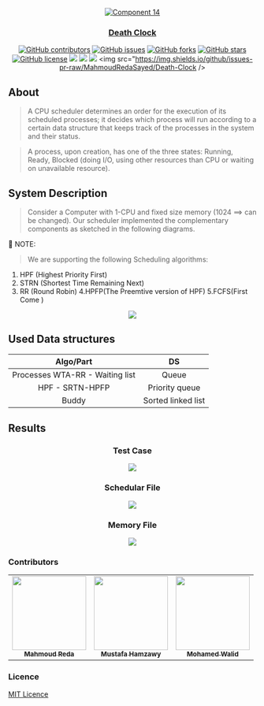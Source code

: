 <div align="center">
<a href="https://github.com/MahmoudRedaSayed/Death-Clock" rel="noopener">
  
  ![Component 14](https://github.com/MahmoudRedaSayed/Death-Clock/blob/main/Pics/Clock.jfif)

</div>

<h3 align="center">Death  Clock</h3>

<div align="center">
  
  [![GitHub contributors](https://img.shields.io/github/contributors/MahmoudRedaSayed/Death-Clock)](https://github.com/MahmoudRedaSayed/Death-Clock/contributors)
  [![GitHub issues](https://img.shields.io/github/issues/MahmoudRedaSayed/Death-Clock)](https://github.com/MahmoudRedaSayed/Death-Clock/issues)
  [![GitHub forks](https://img.shields.io/github/forks/MahmoudRedaSayed/Death-Clock)](https://github.com/MahmoudRedaSayed/Death-Clock/network)
  [![GitHub stars](https://img.shields.io/github/stars/MahmoudRedaSayed/Death-Clock)](https://github.com/MahmoudRedaSayed/Death-Clock/stargazers)
  [![GitHub license](https://img.shields.io/github/license/MahmoudRedaSayed/Death-Clock)](https://github.com/MahmoudRedaSayed/Death-Clock/blob/master/LICENSE)
  <img src="https://img.shields.io/github/languages/count/MahmoudRedaSayed/Death-Clock" />
  <img src="https://img.shields.io/github/languages/top/MahmoudRedaSayed/Death-Clock" />
  <img src="https://img.shields.io/github/languages/MahmoudRedaSayed/Death-Clock" />
  <img src="https://img.shields.io/github/issues-pr-raw/MahmoudRedaSayed/Death-Clock />

</div>

## About
> A CPU scheduler determines an order for the execution of its scheduled processes; it
> decides which process will run according to a certain data structure that keeps track
> of the processes in the system and their status.

> A process, upon creation, has one of the three states: Running, Ready, Blocked (doing
> I/O, using other resources than CPU or waiting on unavailable resource).

## System Description

> Consider a Computer with 1-CPU and fixed size memory (1024 ==> can be changed).
> Our scheduler implemented the complementary components as sketched in the following diagrams.

📌 NOTE:

> We are supporting the following Scheduling algorithms:

1. HPF (Highest Priority First)
2. STRN (Shortest Time Remaining Next)
3. RR (Round Robin)
4.HPFP(The Preemtive version of HPF)
5.FCFS(First Come )
<div align='center'><img src="assets/diagram.png"></div>

## Used Data structures

|     Algo/Part     |       DS       |
|:-----------------:|:--------------:|
|   Processes WTA-RR - Waiting list    |  Queue   |
|    HPF - SRTN-HPFP     | Priority queue |
|       Buddy       |  Sorted linked list|


## Results

<div align='center'>
<h3>Test Case </h3>
<img src="https://github.com/MahmoudRedaSayed/Death-Clock/blob/main/Pics/ProcessesFile.jfif">
</div>
<div align='center'>
<h3>Schedular File </h3>
<img src="https://github.com/MahmoudRedaSayed/Death-Clock/blob/main/Pics/SchedularFile.jfif">
</div>
<div align='center'>
<h3>Memory File </h3>
<img src="https://github.com/MahmoudRedaSayed/Death-Clock/blob/main/Pics/MemoryFile.jfif">
</div>
  
        
### Contributors
<table>
  <tr>
    <td align="center"><a href="https://github.com/MahmoudRedaSayed"><img src="https://avatars.githubusercontent.com/u/76118788?v=4" width="150px;" alt=""/><br /><sub><b>Mahmoud Reda</b></sub></a><br /></td>
     <td align="center"><a href="https://github.com/MUSTAFA-Hamzawy"><img src="https://avatars.githubusercontent.com/u/72188665?v=4" width="150px;" alt=""/><br /><sub><b>Mustafa Hamzawy</b></sub></a><br /></td>
     <td align="center"><a href="https://github.com/MohamedWw"><img src="https://avatars.githubusercontent.com/u/64079821?v=4" width="150px;" alt=""/><br /><sub><b>Mohamed Walid</b></sub></a><br /></td>
  </tr>
 </table>

### Licence
[MIT Licence](https://github.com/AbdallahHemdan/Sqrt_OS/blob/main/LICENSE)